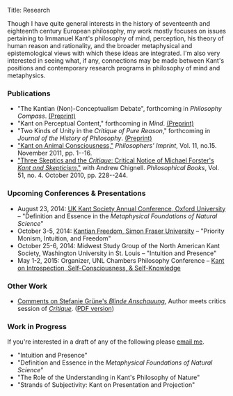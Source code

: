 Title: Research

Though I have quite general interests in the history of seventeenth and
eighteenth century European philosophy, my work mostly focuses on issues
pertaining to Immanuel Kant's philosophy of mind, perception, his theory of
human reason and rationality, and the broader metaphysical and epistemological
views with which these ideas are integrated. I'm also very interested in seeing
what, if any, connections may be made between Kant's positions and contemporary
research programs in philosophy of mind and metaphysics.

### Publications ###

- "The Kantian (Non)-Conceptualism Debate", forthcoming in *Philosophy
Compass*. [(Preprint)](|filename|/pdfs/papers/KantConceptualism.pdf)
- "Kant on Perceptual Content," forthcoming in *Mind*.
[(Preprint)](|filename|/pdfs/papers/KantContent.pdf)
- "Two Kinds of Unity in the *Critique of Pure Reason*," forthcoming in *Journal of the History of Philosophy*.
[(Preprint)](|filename|/pdfs/papers/KantUnity.pdf)
- ["Kant on Animal Consciousness,"](|filename|/pdfs/papers/KantAnimalConsciousness.pdf) *Philosophers' Imprint*, Vol. 11, no.15. November 2011, pp. 1--16.
- ["Three Skeptics and the *Critique*: Critical Notice of Michael Forster's *Kant and Skepticism*,"](|filename|/pdfs/papers/Chignell_McLear_ThreeSkeptics.pdf) with Andrew Chignell. *Philosophical Books*, Vol. 51, no. 4. October 2010, pp. 228--244.

### Upcoming Conferences & Presentations ###

- August 23, 2014: [UK Kant Society Annual Conference, Oxford
  University](http://www.philosophy.ox.ac.uk/events/uk_kant_society_conference)
  – "Definition and Essence in the *Metaphysical Foundations of Natural
  Science*"
- October 3-5, 2014: [Kantian Freedom, Simon Fraser
  University](http://www.sfu.ca/kantian-freedom/index.html) – "Priority Monism,
  Intuition, and Freedom"
- October 25-6, 2014: Midwest Study Group of the North American Kant Society,
  Washington University in St. Louis – "Intuition and Presence"
- May 1-2, 2015: Organizer, UNL Chambers Philosophy Conference – [Kant on
  Introspection, Self-Consciousness, &
  Self-Knowledge](|filename|/pages/KantConference.md)

### Other Work ###

- [Comments on Stefanie Grüne's *Blinde Anschauung*](http://virtualcritique.wordpress.com/2014/08/19/colin-mclear-on-stefanie-grunes-blinde-anschauung/), Author meets critics session of [*Critique*](http://virtualcritique.wordpress.com/about/). ([PDF version](|filename|/pdfs/papers/GrüneCritique.pdf))

### Work in Progress

If you're interested in a draft of any of the following please [email me](mailto:mclear@unl.edu).

- "Intuition and Presence"
- "Definition and Essence in the *Metaphysical Foundations of Natural
  Science*"
- "The Role of the Understanding in Kant's Philosophy of Nature"
- "Strands of Subjectivity: Kant on Presentation and Projection"



